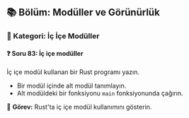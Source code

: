 ## 📚 Bölüm: Modüller ve Görünürlük  
### 🔹 Kategori: İç İçe Modüller  
#### ❓ Soru 83: İç içe modüller

İç içe modül kullanan bir Rust programı yazın.

- Bir modül içinde alt modül tanımlayın.
- Alt modüldeki bir fonksiyonu `main` fonksiyonunda çağırın.

🔧 **Görev:** Rust'ta iç içe modül kullanımını gösterin.
